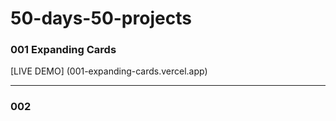 # 50-days-50-projects

### 001 Expanding Cards
[LIVE DEMO] (001-expanding-cards.vercel.app)

---
### 002
